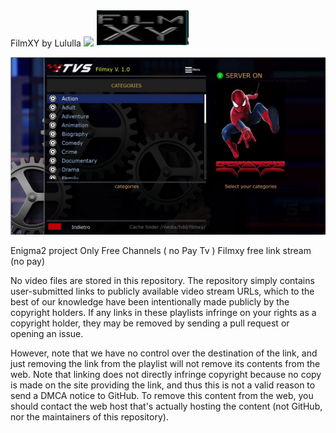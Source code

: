 FilmXY by Lululla
![](https://komarev.com/ghpvc/?username=Belfagor2005)
<img src="https://github.com/Belfagor2005/filmxy/blob/main/usr/lib/enigma2/python/Plugins/Extensions/filmxy/logo.png">


<img src="https://github.com/Belfagor2005/filmxy/blob/main/screenshot/screenshot.png?raw=true">


Enigma2 project
Only Free Channels ( no Pay Tv ) 
Filmxy free link stream (no pay)

No video files are stored in this repository. The repository simply contains user-submitted links to publicly available video stream URLs, which to the best of our knowledge have been intentionally made publicly by the copyright holders. If any links in these playlists infringe on your rights as a copyright holder, they may be removed by sending a pull request or opening an issue.

However, note that we have no control over the destination of the link, and just removing the link from the playlist will not remove its contents from the web. Note that linking does not directly infringe copyright because no copy is made on the site providing the link, and thus this is not a valid reason to send a DMCA notice to GitHub. To remove this content from the web, you should contact the web host that's actually hosting the content (not GitHub, nor the maintainers of this repository).
